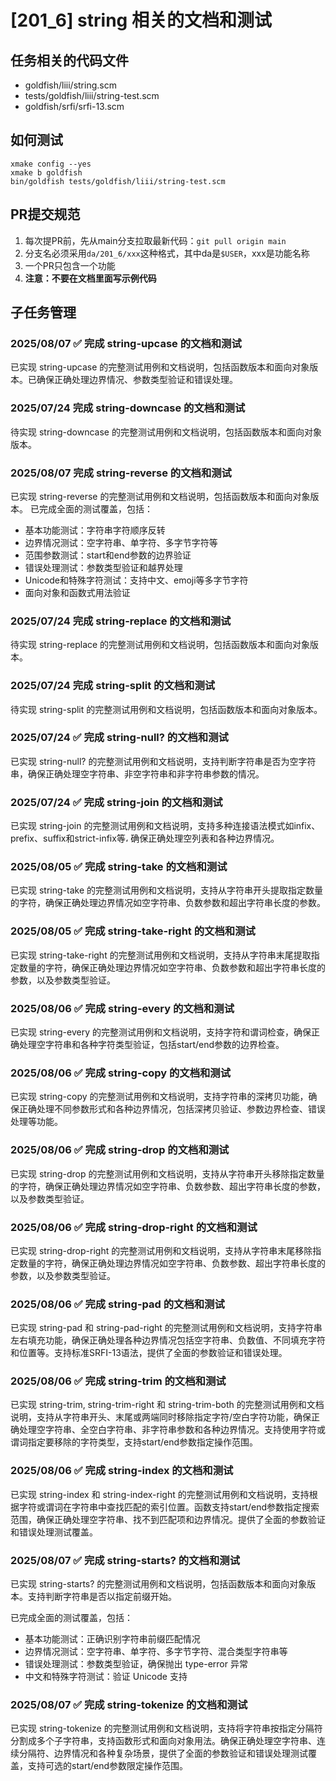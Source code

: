 # [201_6] string 相关的文档和测试

## 任务相关的代码文件
- goldfish/liii/string.scm
- tests/goldfish/liii/string-test.scm
- goldfish/srfi/srfi-13.scm

## 如何测试
```
xmake config --yes
xmake b goldfish
bin/goldfish tests/goldfish/liii/string-test.scm
```

## PR提交规范
1. 每次提PR前，先从main分支拉取最新代码：`git pull origin main`
2. 分支名必须采用`da/201_6/xxx`这种格式，其中da是`$USER`，xxx是功能名称
3. 一个PR只包含一个功能
4. **注意：不要在文档里面写示例代码**

## 子任务管理
### 2025/08/07 ✅ 完成 string-upcase 的文档和测试
已实现 string-upcase 的完整测试用例和文档说明，包括函数版本和面向对象版本。已确保正确处理边界情况、参数类型验证和错误处理。

### 2025/07/24 完成 string-downcase 的文档和测试
待实现 string-downcase 的完整测试用例和文档说明，包括函数版本和面向对象版本。

### 2025/08/07 完成 string-reverse 的文档和测试
已实现 string-reverse 的完整测试用例和文档说明，包括函数版本和面向对象版本。
已完成全面的测试覆盖，包括：
- 基本功能测试：字符串字符顺序反转
- 边界情况测试：空字符串、单字符、多字节字符等
- 范围参数测试：start和end参数的边界验证
- 错误处理测试：参数类型验证和越界处理
- Unicode和特殊字符测试：支持中文、emoji等多字节字符
- 面向对象和函数式用法验证

### 2025/07/24 完成 string-replace 的文档和测试
待实现 string-replace 的完整测试用例和文档说明，包括函数版本和面向对象版本。

### 2025/07/24 完成 string-split 的文档和测试
待实现 string-split 的完整测试用例和文档说明，包括函数版本和面向对象版本。

### 2025/07/24 ✅ 完成 string-null? 的文档和测试
已实现 string-null? 的完整测试用例和文档说明，支持判断字符串是否为空字符串，确保正确处理空字符串、非空字符串和非字符串参数的情况。

### 2025/07/24 ✅ 完成 string-join 的文档和测试
已实现 string-join 的完整测试用例和文档说明，支持多种连接语法模式如infix、prefix、suffix和strict-infix等، 确保正确处理空列表和各种边界情况。

### 2025/08/05 ✅ 完成 string-take 的文档和测试
已实现 string-take 的完整测试用例和文档说明，支持从字符串开头提取指定数量的字符，确保正确处理边界情况如空字符串、负数参数和超出字符串长度的参数。

### 2025/08/05 ✅ 完成 string-take-right 的文档和测试
已实现 string-take-right 的完整测试用例和文档说明，支持从字符串末尾提取指定数量的字符，确保正确处理边界情况如空字符串、负数参数和超出字符串长度的参数，以及参数类型验证。

### 2025/08/06 ✅ 完成 string-every 的文档和测试
已实现 string-every 的完整测试用例和文档说明，支持字符和谓词检查，确保正确处理空字符串和各种字符类型验证，包括start/end参数的边界检查。

### 2025/08/06 ✅ 完成 string-copy 的文档和测试
已实现 string-copy 的完整测试用例和文档说明，支持字符串的深拷贝功能，确保正确处理不同参数形式和各种边界情况，包括深拷贝验证、参数边界检查、错误处理等功能。

### 2025/08/06 ✅ 完成 string-drop 的文档和测试
已实现 string-drop 的完整测试用例和文档说明，支持从字符串开头移除指定数量的字符，确保正确处理边界情况如空字符串、负数参数、超出字符串长度的参数，以及参数类型验证。

### 2025/08/06 ✅ 完成 string-drop-right 的文档和测试
已实现 string-drop-right 的完整测试用例和文档说明，支持从字符串末尾移除指定数量的字符，确保正确处理边界情况如空字符串、负数参数、超出字符串长度的参数，以及参数类型验证。

### 2025/08/06 ✅ 完成 string-pad 的文档和测试
已实现 string-pad 和 string-pad-right 的完整测试用例和文档说明，支持字符串左右填充功能，确保正确处理各种边界情况包括空字符串、负数值、不同填充字符和位置等。支持标准SRFI-13语法，提供了全面的参数验证和错误处理。

### 2025/08/06 ✅ 完成 string-trim 的文档和测试
已实现 string-trim, string-trim-right 和 string-trim-both 的完整测试用例和文档说明，支持从字符串开头、末尾或两端同时移除指定字符/空白字符功能，确保正确处理空字符串、全空白字符串、非字符串参数和各种边界情况。支持使用字符或谓词指定要移除的字符类型，支持start/end参数指定操作范围。

### 2025/08/06 ✅ 完成 string-index 的文档和测试
已实现 string-index 和 string-index-right 的完整测试用例和文档说明，支持根据字符或谓词在字符串中查找匹配的索引位置。函数支持start/end参数指定搜索范围，确保正确处理空字符串、找不到匹配项和边界情况。提供了全面的参数验证和错误处理测试覆盖。

### 2025/08/07 ✅ 完成 string-starts? 的文档和测试
已实现 string-starts? 的完整测试用例和文档说明，包括函数版本和面向对象版本。支持判断字符串是否以指定前缀开始。

已完成全面的测试覆盖，包括：
- 基本功能测试：正确识别字符串前缀匹配情况
- 边界情况测试：空字符串、单字符、多字节字符、混合类型字符串等
- 错误处理测试：参数类型验证，确保抛出 type-error 异常
- 中文和特殊字符测试：验证 Unicode 支持

### 2025/08/07 ✅ 完成 string-tokenize 的文档和测试
已实现 string-tokenize 的完整测试用例和文档说明，支持将字符串按指定分隔符分割成多个子字符串，支持函数形式和面向对象用法。确保正确处理空字符串、连续分隔符、边界情况和各种复杂场景，提供了全面的参数验证和错误处理测试覆盖，支持可选的start/end参数限定操作范围。
